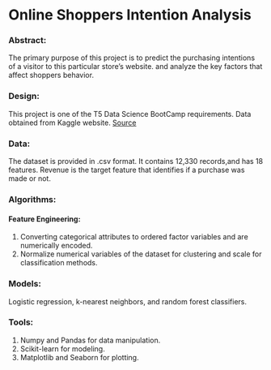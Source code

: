 # **Online Shoppers Intention Analysis**


### **Abstract:**

The primary purpose of this project is to predict the purchasing intentions of a visitor to this particular store’s website. and analyze the key factors that affect shoppers behavior.

### **Design:**

This project is one of the T5 Data Science BootCamp requirements. Data obtained from Kaggle website. [Source](https://www.kaggle.com/henrysue/online-shoppers-intention)

### **Data:**

The dataset is provided in .csv format. It contains 12,330 records,and has 18 features. Revenue is the target feature that identifies if a purchase was made or not.

### **Algorithms:**

#### **Feature Engineering:**

1. Converting categorical attributes to ordered factor variables and are numerically encoded.
2. Normalize numerical variables of the dataset for clustering and scale for classification methods.


### **Models:**

Logistic regression, k-nearest neighbors, and random forest classifiers.

### **Tools:**

1. Numpy and Pandas for data manipulation.
2. Scikit-learn for modeling.
3. Matplotlib and Seaborn for plotting.
